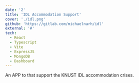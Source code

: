 ```yaml
---
date: '2'
title: 'IDL Accommodation Support'
cover: './idl.png'
github: 'https://gitlab.com/michaelnarh/idl'
external: '#'
tech:
  - React
  - Typescript
  - Vite
  - ExpressJS
  - MongoDB
  - Dashboard
---
```


An APP to that support the KNUST IDL accommodation crises.
